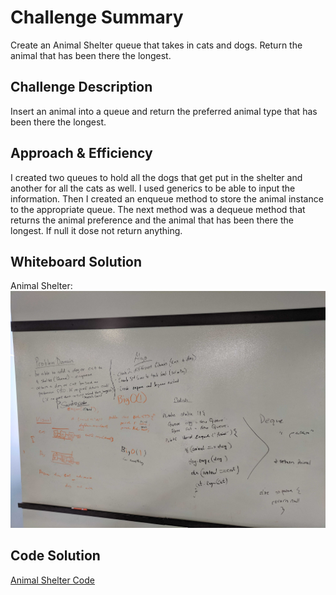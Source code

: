 # Challenge Summary
Create an Animal Shelter queue that takes in cats and dogs. Return the animal that has been there the longest.
## Challenge Description
Insert an animal into a queue and return the preferred animal type that has been there the longest.
## Approach & Efficiency
I created two queues to hold all the dogs that get put in the shelter and another for all the cats as well. I used 
generics to be able to input the information. Then I created an enqueue method to store the animal instance to the 
appropriate queue. The next method was a dequeue method that returns the animal preference and the animal that has been 
there the longest. If null it dose not return anything.

## Whiteboard Solution
Animal Shelter: ![Whiteboard solution](https://github.com/c23-repo/data-structures-and-algorithms/blob/master/code401Challenges/assets/img/AnimalShelter.jpg)

## Code Solution
[Animal Shelter Code](https://github.com/c23-repo/data-structures-and-algorithms/blob/master/code401Challenges/src/main/java/code401Challenges/fifoAnimalShelter/AnimalShelter.java)
